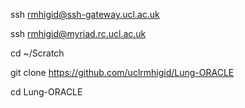 ssh rmhigid@ssh-gateway.ucl.ac.uk

ssh rmhigid@myriad.rc.ucl.ac.uk

cd ~/Scratch

git clone https://github.com/uclrmhigid/Lung-ORACLE

cd Lung-ORACLE
